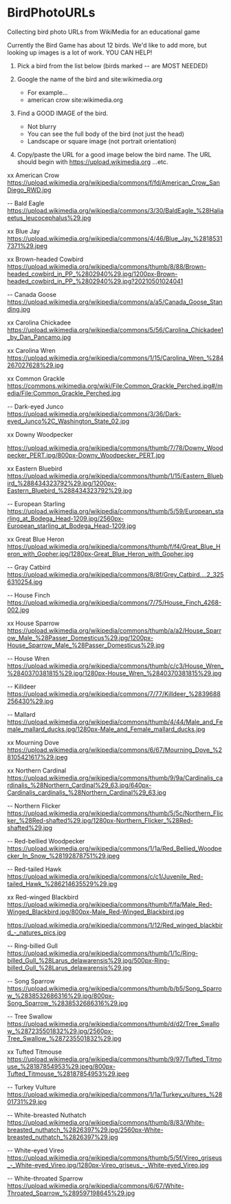 # BirdPhotoURLs
Collecting bird photo URLs from WikiMedia for an educational game

Currently the Bird Game has about 12 birds. 
We'd like to add more, but looking up images is a lot of work. 
YOU CAN HELP!

1. Pick a bird from the list below (birds marked -- are MOST NEEDED)

2. Google the name of the bird and site:wikimedia.org
   - For example...
   - american crow site:wikimedia.org

3. Find a GOOD IMAGE of the bird.
   - Not blurry
   - You can see the full body of the bird (not just the head)
   - Landscape or square image (not portrait orientation)

4. Copy/paste the URL for a good image below the bird name. 
   The URL should begin with https://upload.wikimedia.org ...etc.

xx American Crow
https://upload.wikimedia.org/wikipedia/commons/f/fd/American_Crow_SanDiego_RWD.jpg

-- Bald Eagle
https://upload.wikimedia.org/wikipedia/commons/3/30/BaldEagle_%28Haliaeetus_leucocephalus%29.jpg


xx Blue Jay
https://upload.wikimedia.org/wikipedia/commons/4/46/Blue_Jay_%28185317371%29.jpeg


xx Brown-headed Cowbird
https://upload.wikimedia.org/wikipedia/commons/thumb/8/88/Brown-headed_cowbird_in_PP_%2802940%29.jpg/1200px-Brown-headed_cowbird_in_PP_%2802940%29.jpg?20210501024041

-- Canada Goose
https://upload.wikimedia.org/wikipedia/commons/a/a5/Canada_Goose_Standing.jpg


xx Carolina Chickadee
https://upload.wikimedia.org/wikipedia/commons/5/56/Carolina_Chickadee1_by_Dan_Pancamo.jpg


xx Carolina Wren
https://upload.wikimedia.org/wikipedia/commons/1/15/Carolina_Wren_%284267027628%29.jpg


xx Common Grackle
https://commons.wikimedia.org/wiki/File:Common_Grackle_Perched.jpg#/media/File:Common_Grackle_Perched.jpg

-- Dark-eyed Junco
https://upload.wikimedia.org/wikipedia/commons/3/36/Dark-eyed_Junco%2C_Washington_State_02.jpg

xx Downy Woodpecker

https://upload.wikimedia.org/wikipedia/commons/thumb/7/78/Downy_Woodpecker_PERT.jpg/800px-Downy_Woodpecker_PERT.jpg

xx Eastern Bluebird
https://upload.wikimedia.org/wikipedia/commons/thumb/1/15/Eastern_Bluebird_%288434323792%29.jpg/1200px-Eastern_Bluebird_%288434323792%29.jpg


-- European Starling
https://upload.wikimedia.org/wikipedia/commons/thumb/5/59/European_starling_at_Bodega_Head-1209.jpg/2560px-European_starling_at_Bodega_Head-1209.jpg


xx Great Blue Heron
https://upload.wikimedia.org/wikipedia/commons/thumb/f/f4/Great_Blue_Heron_with_Gopher.jpg/1280px-Great_Blue_Heron_with_Gopher.jpg


-- Gray Catbird
https://upload.wikimedia.org/wikipedia/commons/8/8f/Grey_Catbird....2_3256310254.jpg


-- House Finch
https://upload.wikimedia.org/wikipedia/commons/7/75/House_Finch_4268-002.jpg


xx House Sparrow
https://upload.wikimedia.org/wikipedia/commons/thumb/a/a2/House_Sparrow_Male_%28Passer_Domesticus%29.jpg/1200px-House_Sparrow_Male_%28Passer_Domesticus%29.jpg


-- House Wren
https://upload.wikimedia.org/wikipedia/commons/thumb/c/c3/House_Wren_%2840370381815%29.jpg/1280px-House_Wren_%2840370381815%29.jpg


-- Killdeer
https://upload.wikimedia.org/wikipedia/commons/7/77/Killdeer_%2839688256430%29.jpg

-- Mallard
https://upload.wikimedia.org/wikipedia/commons/thumb/4/44/Male_and_Female_mallard_ducks.jpg/1280px-Male_and_Female_mallard_ducks.jpg


xx Mourning Dove
https://upload.wikimedia.org/wikipedia/commons/6/67/Mourning_Dove_%28105421617%29.jpeg


xx Northern Cardinal
https://upload.wikimedia.org/wikipedia/commons/thumb/9/9a/Cardinalis_cardinalis_%28Northern_Cardinal%29_63.jpg/640px-Cardinalis_cardinalis_%28Northern_Cardinal%29_63.jpg


-- Northern Flicker
https://upload.wikimedia.org/wikipedia/commons/thumb/5/5c/Northern_Flicker_%28Red-shafted%29.jpg/1280px-Northern_Flicker_%28Red-shafted%29.jpg


-- Red-bellied Woodpecker
https://upload.wikimedia.org/wikipedia/commons/1/1a/Red_Bellied_Woodpecker_In_Snow_%28192878751%29.jpeg


-- Red-tailed Hawk
https://upload.wikimedia.org/wikipedia/commons/c/c1/Juvenile_Red-tailed_Hawk_%286214635529%29.jpg



xx Red-winged Blackbird
https://upload.wikimedia.org/wikipedia/commons/thumb/f/fa/Male_Red-Winged_Blackbird.jpg/800px-Male_Red-Winged_Blackbird.jpg

https://upload.wikimedia.org/wikipedia/commons/1/12/Red_winged_blackbird_-_natures_pics.jpg



-- Ring-billed Gull
https://upload.wikimedia.org/wikipedia/commons/thumb/1/1c/Ring-billed_Gull_%28Larus_delawarensis%29.jpg/500px-Ring-billed_Gull_%28Larus_delawarensis%29.jpg


-- Song Sparrow
https://upload.wikimedia.org/wikipedia/commons/thumb/b/b5/Song_Sparrow_%2838532686316%29.jpg/800px-Song_Sparrow_%2838532686316%29.jpg


-- Tree Swallow
https://upload.wikimedia.org/wikipedia/commons/thumb/d/d2/Tree_Swallow_%287235501832%29.jpg/2560px-Tree_Swallow_%287235501832%29.jpg


xx Tufted Titmouse
https://upload.wikimedia.org/wikipedia/commons/thumb/9/97/Tufted_Titmouse_%28187854953%29.jpeg/800px-Tufted_Titmouse_%28187854953%29.jpeg

-- Turkey Vulture
https://upload.wikimedia.org/wikipedia/commons/1/1a/Turkey_vultures_%2801731%29.jpg


-- White-breasted Nuthatch
https://upload.wikimedia.org/wikipedia/commons/thumb/8/83/White-breasted_nuthatch_%2826397%29.jpg/2560px-White-breasted_nuthatch_%2826397%29.jpg


-- White-eyed Vireo
https://upload.wikimedia.org/wikipedia/commons/thumb/5/5f/Vireo_griseus_-_White-eyed_Vireo.jpg/1280px-Vireo_griseus_-_White-eyed_Vireo.jpg


-- White-throated Sparrow
https://upload.wikimedia.org/wikipedia/commons/6/67/White-Throated_Sparrow_%289597198645%29.jpg



